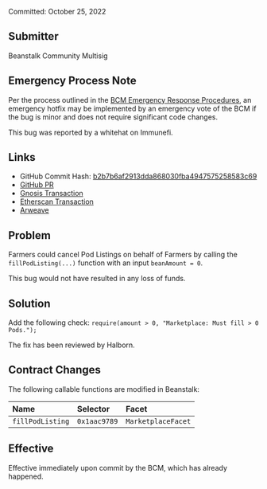 Committed: October 25, 2022

## Submitter

Beanstalk Community Multisig

## Emergency Process Note

Per the process outlined in the [BCM Emergency Response Procedures](https://docs.bean.money/governance/beanstalk/bcm-process#emergency-response-procedures), an emergency hotfix may be implemented by an emergency vote of the BCM if the bug is minor and does not require significant code changes.

This bug was reported by a whitehat on Immunefi.

## Links

- GitHub Commit Hash: [b2b7b6af2913dda868030fba4947575258583c69](https://github.com/BeanstalkFarms/Beanstalk/commit/b2b7b6af2913dda868030fba4947575258583c69)
- [GitHub PR](https://github.com/BeanstalkFarms/Beanstalk/pull/135)
- [Gnosis Transaction](https://gnosis-safe.io/app/eth:0xa9bA2C40b263843C04d344727b954A545c81D043/transactions/multisig_0xa9bA2C40b263843C04d344727b954A545c81D043_0xdac18161b1a78020e715360658d391ff442fed8ed43cd959516e4d05669f52e9)
- [Etherscan Transaction](https://etherscan.io/tx/0xaa7cef4a18a4ec997ad045bc68210606d0f69b4da6e9837107dcb43363f2f39a)
- [Arweave](https://arweave.net/OftwDeHeyC61Xe7nVjBpQITh7T3m08-hXF9sQ9TjMfs)

## Problem

Farmers could cancel Pod Listings on behalf of Farmers by calling the `fillPodListing(...)` function with an input `beanAmount = 0`.

This bug would not have resulted in any loss of funds.

## Solution

Add the following check: `require(amount > 0, "Marketplace: Must fill > 0 Pods.");`

The fix has been reviewed by Halborn.

## **Contract Changes**

The following callable functions are modified in Beanstalk:

| Name             | Selector     | Facet              |
|:-----------------|:-------------|:-------------------|
| `fillPodListing` | `0x1aac9789` | `MarketplaceFacet` |

## Effective

Effective immediately upon commit by the BCM, which has already happened.
